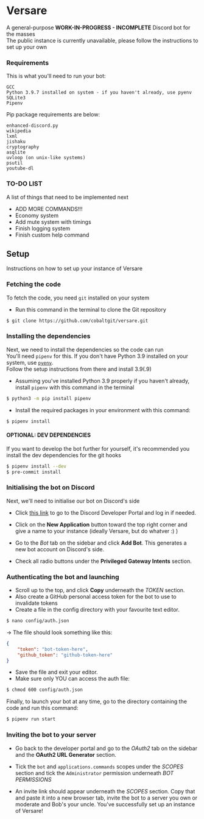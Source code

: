 # Versare

A general-purpose **WORK-IN-PROGRESS - INCOMPLETE** Discord bot for the masses  
The public instance is currently unavailable, please follow the instructions to set up your own

### Requirements

This is what you'll need to run your bot:  
```
GCC
Python 3.9.7 installed on system - if you haven't already, use pyenv
SQLite3
Pipenv
```

Pip package requirements are below:  
```
enhanced-discord.py
wikipedia
lxml
jishaku
cryptography
asqlite
uvloop (on unix-like systems)
psutil
youtube-dl
```

### TO-DO LIST
A list of things that need to be implemented next
* ADD MORE COMMANDS!!!
* Economy system
* Add mute system with timings
* Finish logging system
* Finish custom help command


## Setup

Instructions on how to set up your instance of Versare

### Fetching the code

To fetch the code, you need `git` installed on your system  
* Run this command in the terminal to clone the Git repository  
```bash
$ git clone https://github.com/cobaltgit/versare.git
```

### Installing the dependencies

Next, we need to install the dependencies so the code can run  
You'll need `pipenv` for this. If you don't have Python 3.9 installed on your system, use [`pyenv`](https://github.com/pyenv/pyenv).  
Follow the setup instructions from there and install 3.9(.9)  

* Assuming you've installed Python 3.9 properly if you haven't already, install `pipenv` with this command in the terminal
```bash
$ python3 -m pip install pipenv
```

* Install the required packages in your environment with this command:
```bash
$ pipenv install
```

#### OPTIONAL: DEV DEPENDENCIES
If you want to develop the bot further for yourself, it's recommended you install the dev dependencies for the git hooks
```bash
$ pipenv install --dev
$ pre-commit install
```

### Initialising the bot on Discord

Next, we'll need to initialise our bot on Discord's side   
* Click [this link](https://discord.com/developers/applications) to go to the Discord Developer Portal and log in if needed.  

* Click on the **New Application** button toward the top right corner and give a name to your instance (ideally Versare, but do whatver :) )  
* Go to the *Bot* tab on the sidebar and click **Add Bot**. This generates a new bot account on Discord's side.  
* Check all radio buttons under the **__Privileged Gateway Intents__** section.

### Authenticating the bot and launching

* Scroll up to the top, and click **Copy** underneath the *TOKEN* section.
* Also create a GitHub personal access token for the bot to use to invalidate tokens
* Create a file in the config directory with your favourite text editor.
```bash
$ nano config/auth.json
```
-> The file should look something like this:  
```json
{
    "token": "bot-token-here",
    "github_token": "github-token-here"
}
```
* Save the file and exit your editor.  
* Make sure only YOU can access the auth file:
```bash
$ chmod 600 config/auth.json
```

Finally, to launch your bot at any time, go to the directory containing the code and run this command:  
```bash
$ pipenv run start
```

### Inviting the bot to your server

* Go back to the developer portal and go to the *OAuth2* tab on the sidebar and the **__OAuth2 URL Generator__** section.  

* Tick the `bot` and `applications.commands` scopes under the *SCOPES* section and tick the `Administrator` permission underneath *BOT PERMISSIONS*  
  
* An invite link should appear underneath the *SCOPES* section. Copy that and paste it into a new browser tab, invite the bot to a server you own or moderate and Bob's your uncle. You've successfully set up an instance of Versare!

